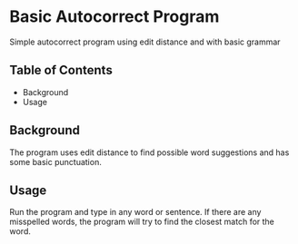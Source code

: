 # Basic Autocorrect Program
Simple autocorrect program using edit distance and with basic grammar

## Table of Contents
- Background
- Usage

## Background
The program uses edit distance to find possible word suggestions and has some basic punctuation.

## Usage
Run the program and type in any word or sentence. If there are any misspelled words, the program will try to find the closest match for the word.